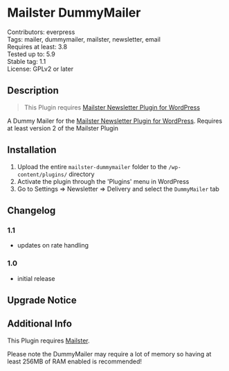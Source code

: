 # Mailster DummyMailer

Contributors: everpress  
Tags: mailer, dummymailer, mailster, newsletter, email  
Requires at least: 3.8  
Tested up to: 5.9  
Stable tag: 1.1  
License: GPLv2 or later

## Description

> This Plugin requires [Mailster Newsletter Plugin for WordPress](https://mailster.co/?utm_campaign=wporg&utm_source=Mailster+Dummy+Mailer&utm_medium=readme)

A Dummy Mailer for the [Mailster Newsletter Plugin for WordPress](https://mailster.co/?utm_campaign=wporg&utm_source=Mailster+Dummy+Mailer&utm_medium=readme). Requires at least version 2 of the Mailster Plugin

## Installation

1. Upload the entire `mailster-dummymailer` folder to the `/wp-content/plugins/` directory
2. Activate the plugin through the 'Plugins' menu in WordPress
3. Go to Settings => Newsletter => Delivery and select the `DummyMailer` tab

## Changelog

### 1.1

-   updates on rate handling

### 1.0

-   initial release

## Upgrade Notice

## Additional Info

This Plugin requires [Mailster](https://mailster.co/?utm_campaign=wporg&utm_source=Mailster+Dummy+Mailer&utm_medium=readme).

Please note the DummyMailer may require a lot of memory so having at least 256MB of RAM enabled is recommended!
